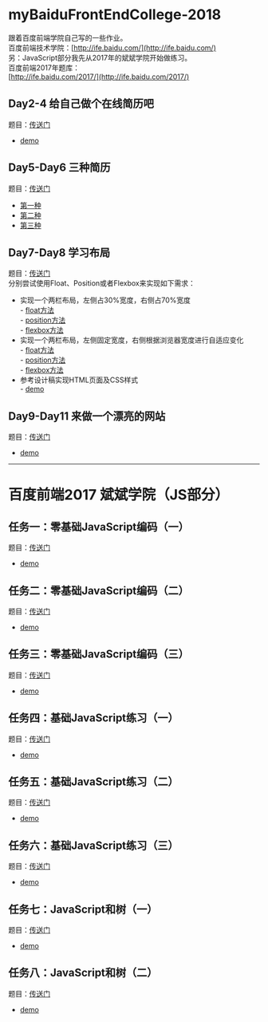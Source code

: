 # myBaiduFrontEndCollege-2018
跟着百度前端学院自己写的一些作业。<br>
百度前端技术学院：[http://ife.baidu.com/](http://ife.baidu.com/) <br>
另：JavaScript部分我先从2017年的斌斌学院开始做练习。<br>
百度前端2017年题库： <br>
[http://ife.baidu.com/2017/](http://ife.baidu.com/2017/)
## Day2-4 给自己做个在线简历吧
题目：[传送门](http://ife.baidu.com/course/detail/id/36)
- [demo](https://codepen.io/Moltemort/pen/QVEmwP) <br>
## Day5-Day6 三种简历
题目：[传送门](http://ife.baidu.com/course/detail/id/40)
- [第一种](https://mcbihv.github.io/myBaiduFrontEndCollege-2018/Day5&6-ThreeMethodofResume/method1/Resume.html) <br>
- [第二种](https://mcbihv.github.io/myBaiduFrontEndCollege-2018/Day5&6-ThreeMethodofResume/method2/main.html) <br>
- [第三种](https://mcbihv.github.io/myBaiduFrontEndCollege-2018/Day5&6-ThreeMethodofResume/method3/resume.html) <br>
## Day7-Day8 学习布局
题目：[传送门](http://ife.baidu.com/course/detail/id/42) <br>
分别尝试使用Float、Position或者Flexbox来实现如下需求：<br>
- 实现一个两栏布局，左侧占30%宽度，右侧占70%宽度 <br>
      - [float方法](https://mcbihv.github.io/myBaiduFrontEndCollege-2018/Day7-8%20NumerousLayouts+SpecifiedDesign/task1/task1-float/task1.html) <br>
      - [position方法](https://mcbihv.github.io/myBaiduFrontEndCollege-2018/Day7-8%20NumerousLayouts+SpecifiedDesign/task1/task1-position/task1.html) <br>
      - [flexbox方法](https://mcbihv.github.io/myBaiduFrontEndCollege-2018/Day7-8%20NumerousLayouts+SpecifiedDesign/task1/task1-flex/task1.html) <br>
- 实现一个两栏布局，左侧固定宽度，右侧根据浏览器宽度进行自适应变化 <br>
      - [float方法](https://mcbihv.github.io/myBaiduFrontEndCollege-2018/Day7-8%20NumerousLayouts+SpecifiedDesign/task2/task2-float/task2.html) <br>
      - [position方法](https://mcbihv.github.io/myBaiduFrontEndCollege-2018/Day7-8%20NumerousLayouts+SpecifiedDesign/task2/task2-position/task2.html) <br>
      - [flexbox方法](https://mcbihv.github.io/myBaiduFrontEndCollege-2018/Day7-8%20NumerousLayouts+SpecifiedDesign/task2/task2-flex/task2.html) <br>
- 参考设计稿实现HTML页面及CSS样式 <br>
      - [demo](https://mcbihv.github.io/myBaiduFrontEndCollege-2018/Day7-8%20NumerousLayouts+SpecifiedDesign/SpecifiedDesign/specifiedDesign.html)
## Day9-Day11 来做一个漂亮的网站
题目：[传送门](http://ife.baidu.com/course/detail/id/43)
- [demo](https://mcbihv.github.io/myBaiduFrontEndCollege-2018/Day9-11_helloLayout/helloLayout.html)

---
# 百度前端2017 斌斌学院（JS部分）

## 任务一：零基础JavaScript编码（一）
题目：[传送门](http://ife.baidu.com/2017/course/detail/id/93)
- [demo](https://mcbihv.github.io/myBaiduFrontEndCollege-2018/2017-BBCollege/零基础JavaScirpt练习/task1/task1.html)

## 任务二：零基础JavaScript编码（二）

题目：[传送门](http://ife.baidu.com/2017/course/detail/id/91)
- [demo](https://mcbihv.github.io/myBaiduFrontEndCollege-2018/2017-BBCollege/零基础JavaScirpt练习/task2/task2.html)

## 任务三：零基础JavaScript编码（三）
题目：[传送门](http://ife.baidu.com/2017/course/detail/id/98)
- [demo](https://mcbihv.github.io/myBaiduFrontEndCollege-2018/2017-BBCollege/零基础JavaScirpt练习/task3/task3.html)

## 任务四：基础JavaScript练习（一）
题目：[传送门](http://ife.baidu.com/2017/course/detail/id/103)
- [demo](https://mcbihv.github.io/myBaiduFrontEndCollege-2018/2017-BBCollege/基础JavaScript练习/task1/task1.html)

## 任务五：基础JavaScript练习（二）
题目：[传送门](http://ife.baidu.com/2017/course/detail/id/105)
- [demo](https://mcbihv.github.io/myBaiduFrontEndCollege-2018/2017-BBCollege/基础JavaScript练习/task2/task2.html)

## 任务六：基础JavaScript练习（三）
题目：[传送门](http://ife.baidu.com/2017/course/detail/id/107)
- [demo](https://mcbihv.github.io/myBaiduFrontEndCollege-2018/2017-BBCollege/基础JavaScript练习/task3/task3.html)

## 任务七：JavaScript和树（一）
题目：[传送门](http://ife.baidu.com/2017/course/detail/id/108)
- [demo](https://mcbihv.github.io/myBaiduFrontEndCollege-2018/2017-BBCollege/JavaScript和树/task1//task1.html)

## 任务八：JavaScript和树（二）
题目：[传送门](http://ife.baidu.com/2017/course/detail/id/110)
- [demo](https://mcbihv.github.io/myBaiduFrontEndCollege-2018/2017-BBCollege/JavaScript和树/task2//task2)
